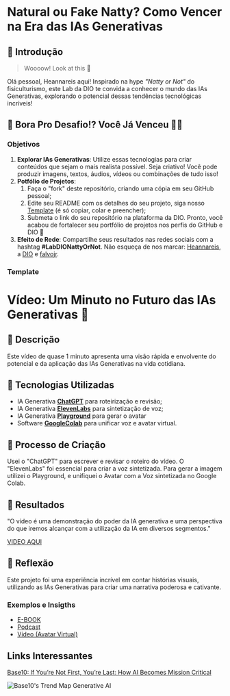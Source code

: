 # Natural ou Fake Natty? Como Vencer na Era das IAs Generativas

## 🚀 Introdução

> Woooow! Look at this 👀

Olá pessoal, Heannareis aqui! Inspirado na hype _"Natty or Not"_ do fisiculturismo, este Lab da DIO te convida a conhecer o mundo das IAs Generativas, explorando o potencial dessas tendências tecnológicas incríveis!

## 🎯 Bora Pro Desafio!? Você Já Venceu 💪🤓

### Objetivos

1. **Explorar IAs Generativas**: Utilize essas tecnologias para criar conteúdos que sejam o mais realista possível. Seja criativo! Você pode produzir imagens, textos, áudios, vídeos ou combinações de tudo isso!
1. **Potfólio de Projetos**:
    1. Faça o "fork" deste repositório, criando uma cópia em seu GitHub pessoal;
    2. Edite seu README com os detalhes do seu projeto, siga nosso [Template](#template) (é só copiar, colar e preencher);
    3. Submeta o link do seu repositório na plataforma da DIO. Pronto, você acabou de fortalecer seu portfólio de projetos nos perfis do GitHub e DIO 🚀
1. **Efeito de Rede**: Compartilhe seus resultados nas redes sociais com a hashtag **#LabDIONattyOrNot**. Não esqueça de nos marcar: [Heannareis](https://www.linkedin.com/in/joel-heanna-reis), a [DIO](https://www.linkedin.com/school/dio-makethechange) e [falvojr](https://www.linkedin.com/in/falvojr).

### Template

# Vídeo: Um Minuto no Futuro das IAs Generativas 🎥

## 📒 Descrição
Este vídeo de quase 1 minuto apresenta uma visão rápida e envolvente do potencial e da aplicação das IAs Generativas na vida cotidiana.

## 🤖 Tecnologias Utilizadas
- IA Generativa **[ChatGPT](https://chat.openai.com)** para roteirização e revisão;
- IA Generativa **[ElevenLabs](https://elevenlabs.io)** para sintetização de voz;
- IA Generativa **[Playground](https://playground.com)** para gerar o avatar
- Software **[GoogleColab](https://colab.research.google.com/drive/1S8zJXA7aJ3Ifi3ROZC1Nt37mAVpBzGCC?usp=sharing#scrollTo=fAjwGmKKYl_I)** para unificar voz e avatar virtual.

## 🧐 Processo de Criação
Usei o "ChatGPT" para escrever e revisar o roteiro do vídeo. O "ElevenLabs" foi essencial para criar a voz sintetizada. Para gerar a imagem utilizei o Playground, e unifiquei o Avatar com a Voz sintetizada no Google Colab.

## 🚀 Resultados
"O vídeo é uma demonstração do poder da IA generativa e uma perspectiva do que iremos alcançar com a utilização da IA em diversos segmentos."

[VIDEO AQUI](https://github.com/HeannaReis/lab-natty-or-not/assets/67883256/b5e75219-6d65-468f-96d9-887cf93e990d)

## 💭 Reflexão
Este projeto foi uma experiência incrível em contar histórias visuais, utilizando as IAs Generativas para criar uma narrativa poderosa e cativante.


### Exemplos e Insigths

- [E-BOOK](/exemplos/E-BOOK.md)
- [Podcast](/exemplos/PODCAST.md)
- [Vídeo (Avatar Virtual)](/exemplos/VIDEO.md)

## Links Interessantes

[Base10: If You’re Not First, You’re Last: How AI Becomes Mission Critical](https://base10.vc/post/generative-ai-mission-critical/)

![Base10's Trend Map Generative AI](https://github.com/digitalinnovationone/lab-natty-or-not/assets/730492/f4df26e8-f8f7-4419-8252-c69d73ea930c)
